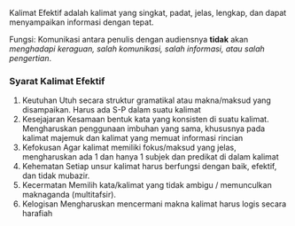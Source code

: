 Kalimat Efektif adalah kalimat yang singkat, padat, jelas, lengkap, dan dapat menyampaikan informasi dengan tepat.

Fungsi: Komunikasi antara penulis dengan audiensnya **tidak** akan *menghadapi keraguan, salah komunikasi, salah informasi, atau salah pengertian*. 

### Syarat Kalimat Efektif
1. Keutuhan
   Utuh secara struktur gramatikal atau makna/maksud yang disampaikan. Harus ada S-P dalam suatu kalimat
2. Kesejajaran
   Kesamaan bentuk kata yang konsisten di suatu kalimat. Mengharuskan penggunaan imbuhan yang sama, khususnya pada kalimat majemuk dan kalimat yang memuat informasi rincian
3. Kefokusan
   Agar kalimat memiliki fokus/maksud yang jelas, mengharuskan ada 1 dan hanya 1 subjek dan predikat di dalam kalimat
4. Kehematan
   Setiap unsur kalimat harus berfungsi dengan baik, efektif, dan tidak mubazir.
5. Kecermatan
   Memilih kata/kalimat yang tidak ambigu / memunculkan maknaganda (multitafsir).
6. Kelogisan
   Mengharuskan mencermani makna kalimat harus logis secara harafiah